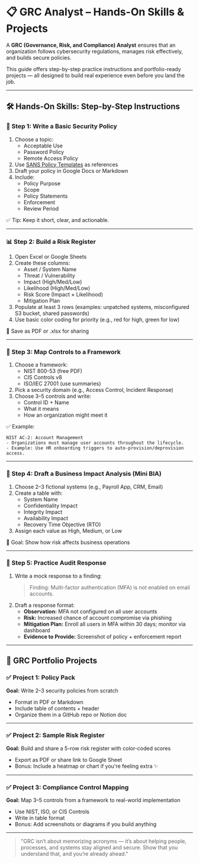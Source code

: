 # 📋 GRC Analyst – Hands-On Skills & Projects

A **GRC (Governance, Risk, and Compliance) Analyst** ensures that an organization follows cybersecurity regulations, manages risk effectively, and builds secure policies.

This guide offers step-by-step practice instructions and portfolio-ready projects — all designed to build real experience even before you land the job.

---

## 🛠️ Hands-On Skills: Step-by-Step Instructions

### 🧾 Step 1: Write a Basic Security Policy
1. Choose a topic:
   - Acceptable Use
   - Password Policy
   - Remote Access Policy
2. Use [SANS Policy Templates](https://www.sans.org/information-security-policy/) as references
3. Draft your policy in Google Docs or Markdown
4. Include:
   - Policy Purpose
   - Scope
   - Policy Statements
   - Enforcement
   - Review Period

✅ Tip: Keep it short, clear, and actionable.

---

### 📊 Step 2: Build a Risk Register
1. Open Excel or Google Sheets
2. Create these columns:
   - Asset / System Name
   - Threat / Vulnerability
   - Impact (High/Med/Low)
   - Likelihood (High/Med/Low)
   - Risk Score (Impact × Likelihood)
   - Mitigation Plan
3. Populate at least 3 rows (examples: unpatched systems, misconfigured S3 bucket, shared passwords)
4. Use basic color coding for priority (e.g., red for high, green for low)

📁 Save as PDF or .xlsx for sharing

---

### 🔄 Step 3: Map Controls to a Framework
1. Choose a framework:
   - NIST 800-53 (free PDF)
   - CIS Controls v8
   - ISO/IEC 27001 (use summaries)
2. Pick a security domain (e.g., Access Control, Incident Response)
3. Choose 3–5 controls and write:
   - Control ID + Name
   - What it means
   - How an organization might meet it

✅ Example:
```
NIST AC-2: Account Management
- Organizations must manage user accounts throughout the lifecycle.
- Example: Use HR onboarding triggers to auto-provision/deprovision access.
```

---

### 📁 Step 4: Draft a Business Impact Analysis (Mini BIA)
1. Choose 2–3 fictional systems (e.g., Payroll App, CRM, Email)
2. Create a table with:
   - System Name
   - Confidentiality Impact
   - Integrity Impact
   - Availability Impact
   - Recovery Time Objective (RTO)
3. Assign each value as High, Medium, or Low

🎯 Goal: Show how risk affects business operations

---

### 📝 Step 5: Practice Audit Response
1. Write a mock response to a finding:
   > Finding: Multi-factor authentication (MFA) is not enabled on email accounts.
2. Draft a response format:
   - **Observation:** MFA not configured on all user accounts
   - **Risk:** Increased chance of account compromise via phishing
   - **Mitigation Plan:** Enroll all users in MFA within 30 days; monitor via dashboard
   - **Evidence to Provide:** Screenshot of policy + enforcement report

---

## 📁 GRC Portfolio Projects

### ✅ Project 1: Policy Pack
**Goal:** Write 2–3 security policies from scratch
- Format in PDF or Markdown
- Include table of contents + header
- Organize them in a GitHub repo or Notion doc

---

### ✅ Project 2: Sample Risk Register
**Goal:** Build and share a 5-row risk register with color-coded scores
- Export as PDF or share link to Google Sheet
- Bonus: Include a heatmap or chart if you're feeling extra ✨

---

### ✅ Project 3: Compliance Control Mapping
**Goal:** Map 3–5 controls from a framework to real-world implementation
- Use NIST, ISO, or CIS Controls
- Write in table format
- Bonus: Add screenshots or diagrams if you build anything

---

> "GRC isn’t about memorizing acronyms — it’s about helping people, processes, and systems stay aligned and secure. Show that you understand that, and you’re already ahead."
